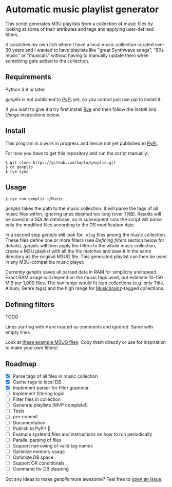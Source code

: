 # Automatic music playlist generator

This script generates M3U playlists from a collection of music files by looking at some of their attributes and tags and applying user-defined filters.

It scratches my own itch where I have a local music collection curated over 30 years and I wanted to have playlists like "great Synthwave songs", "80s music" or "musicals" without having to manually update them when something gets added to the collection.

## Requirements

Python 3.8 or later.

*genplis* is not published to [PyPI](https://pypi.org/) yet, so you cannot just use *pip* to install it.

If you want to give it a try first install [Rye](https://rye.astral.sh/) and then follow the *Install* and *Usage* instructions below.

## Install

This program is a work in progress and hence not yet published to [PyPI](https://pypi.org/).

For now you have to get this repository and run the script manually:

    $ git clone https://github.com/haplo/genplis.git
    $ cd genplis
    $ rye sync

## Usage

    $ rye run genplis ~/Music

*genplis* takes the path to the music collection.
It will parse the tags of all music files within, ignoring ones deemed too long (over 1 KB).
Results will be saved in a SQLite database, so in subsequent runs the script will parse only the modified files according to the OS modification date.

In a second step *genplis* will look for `.m3ug` files among the music collection.
These files define one or more filters (see *Defining filters* section below for details).
*genplis* will then apply the filters to the whole music collection, create a M3U playlist with all the file matches and save it in the same directory as the original M3UG file.
This generated playlist can then be used in any M3U-compatible music player.

Currently *genplis* saves all parsed data in RAM for simplicity and speed.
Exact RAM usage will depend on the music tags used, but estimate 10-150 MiB per 1,000 files.
The low range would fit lean collections (e.g. only Title, Album, Genre tags) and the high range for [Musicbrainz](https://musicbrainz.org/)-tagged collections.

## Defining filters

TODO

Lines starting with `#` are treated as comments and ignored.
Same with empty lines.

Look at [these example M3UG files](examples).
Copy them directly or use for inspiration to make your own filters!

## Roadmap

- [x] Parse tags of all files in music collection
- [x] Cache tags to local DB
- [x] Implement parser for filter grammar
- [ ] Implement filtering logic
- [ ] Filter files in collection
- [ ] Generate playlists (MVP complete!)
- [ ] Tests
- [ ] pre-commit
- [ ] Documentation
- [ ] Publish to PyPI! 🚀
- [ ] Example systemd files and instructions on how to run periodically
- [ ] Parallel parsing of files
- [ ] Support narrowing of valid tag names
- [ ] Optimize memory usage
- [ ] Optimize DB space
- [ ] Support OR conditionals
- [ ] Command for DB cleaning

Got any ideas to make *genplis* more awesome?
Feel free to [open an issue](https://github.com/haplo/genplis/issues).
